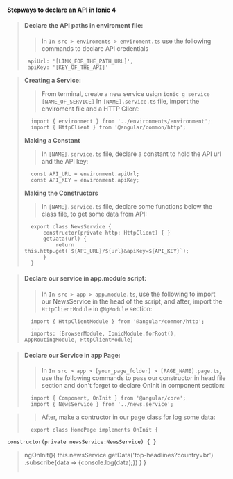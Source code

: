 #### Stepways to declare an API in Ionic 4

> #### Declare the API paths in enviroment file:
> > In `In src > enviroments > enviroment.ts` use the following commands to declare API credentials
> ```
>  apiUrl: '[LINK_FOR_THE_PATH_URL]',
>  apiKey: '[KEY_OF_THE_API]'
> ```

> **Creating a Service:**
> > From terminal, create a new service usign `ionic g service [NAME_OF_SERVICE]`
> In `[NAME].service.ts` file, import the enviroment file and a HTTP Client:
> ```
>   import { environment } from '../environments/environment';
>   import { HttpClient } from '@angular/common/http';
> ```
> **Making a Constant**
> >In `[NAME].service.ts` file, declare a constant to hold the API url and the API key:
> ```
>   const API_URL = environment.apiUrl;
>   const API_KEY = environment.apiKey;
> ```
> **Making the Constructors**
> >In `[NAME].service.ts` file, declare some functions below the class file, to get some data from API:
> ```
>   export class NewsService {
>       constructor(private http: HttpClient) { }
>       getData(url) { 
>           return this.http.get(`${API_URL}/${url}&apiKey=${API_KEY}`);
>       }
>   }
> ```

> #### Declare our service in app.module script:
> > In `In src > app > app.module.ts`, use the following to import our NewsService in the head of the script, and after, import the `HttpClientModule` in `@NgModule` section:
> ```
>   import { HttpClientModule } from '@angular/common/http';
>   ...
>   imports: [BrowserModule, IonicModule.forRoot(), AppRoutingModule, HttpClientModule]
> ```
 
> #### Declare our Service in app Page:
> > In `In src > app > [your_page_folder] > [PAGE_NAME].page.ts`, use the following commands to pass our constructor in head file section and don't forget to declare OnInit in component section:
> ```
>   import { Component, OnInit } from '@angular/core';
>   import { NewsService } from '../news.service';
> ```

> > After, make a contructor in our page class for log some data:
> ```
>   export class HomePage implements OnInit {
>
    constructor(private newsService:NewsService) { }
>
>   ngOnInit(){
>      this.newsService.getData('top-headlines?country=br')
>     .subscribe(data => {console.log(data);})
>    }
>}
> ```
